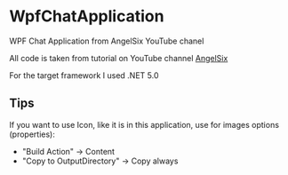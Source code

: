 # WpfChatApplication
WPF Chat Application from AngelSix YouTube chanel

All code is taken from tutorial on YouTube channel [AngelSix](https://www.youtube.com/channel/UCJ3AxeCHGPZkMi3kRfCuiHw)

For the target framework I used .NET 5.0

## Tips

If you want to use Icon, like it is in this application, use for images options (properties):
* "Build Action" -> Content
* "Copy to OutputDirectory" -> Copy always

